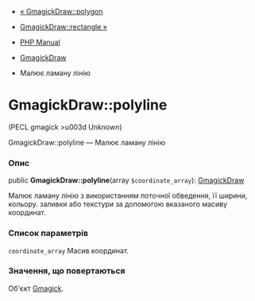 - [« GmagickDraw::polygon](gmagickdraw.polygon.md)
- [GmagickDraw::rectangle »](gmagickdraw.rectangle.md)

- [PHP Manual](index.md)
- [GmagickDraw](class.gmagickdraw.md)
- Малює ламану лінію

# GmagickDraw::polyline

(PECL gmagick \>u003d Unknown)

GmagickDraw::polyline — Малює ламану лінію

### Опис

public **GmagickDraw::polyline**(array `$coordinate_array`):
[GmagickDraw](class.gmagickdraw.md)

Малює ламану лінію з використанням поточної обведення, її ширини, кольору.
заливки або текстури за допомогою вказаного масиву координат.

### Список параметрів

`coordinate_array`
Масив координат.

### Значення, що повертаються

Об'єкт [Gmagick](class.gmagick.md).
